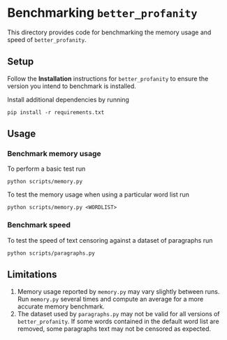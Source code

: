 # Benchmarking `better_profanity`

This directory provides code for benchmarking the memory usage and speed of `better_profanity`.

## Setup

Follow the **Installation** instructions for `better_profanity` to ensure the version you intend to benchmark is installed.

Install additional dependencies by running

```
pip install -r requirements.txt
```

## Usage

### Benchmark memory usage

To perform a basic test run

```
python scripts/memory.py
```

To test the memory usage when using a particular word list run

```
python scripts/memory.py <WORDLIST>
```

### Benchmark speed

To test the speed of text censoring against a dataset of paragraphs run

```
python scripts/paragraphs.py
```

## Limitations

1. Memory usage reported by `memory.py` may vary slightly between runs. Run `memory.py` several times and compute an average for a more accurate memory benchmark.
2. The dataset used by `paragraphs.py` may not be valid for all versions of `better_profanity`. If some words contained in the default word list are removed, some paragraphs text may not be censored as expected.
